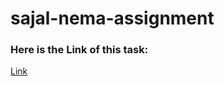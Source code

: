 # sajal-nema-assignment
### Here is the Link of this task:
[Link](https://nt-training-july-2023.github.io/sajal-nema-assignment/)
